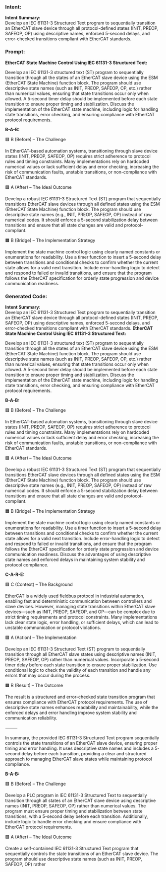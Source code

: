 ### Intent:
**Intent Summary:**  
Develop an IEC 61131-3 Structured Text program to sequentially transition an EtherCAT slave device through all protocol-defined states (INIT, PREOP, SAFEOP, OP) using descriptive names, enforced 5-second delays, and error-checked transitions compliant with EtherCAT standards.

### Prompt:
**EtherCAT State Machine Control Using IEC 61131-3 Structured Text:**

Develop an IEC 61131-3 structured text (ST) program to sequentially transition through all the states of an EtherCAT slave device using the ESM (EtherCAT State Machine) function block. The program should use descriptive state names (such as INIT, PREOP, SAFEOP, OP, etc.) rather than numerical values, ensuring that state transitions occur only when allowed. A 5-second timer delay should be implemented before each state transition to ensure proper timing and stabilization. Discuss the implementation of the EtherCAT state machine, including logic for handling state transitions, error checking, and ensuring compliance with EtherCAT protocol requirements.

**B-A-B:**

🟥 B (Before) – The Challenge

In EtherCAT-based automation systems, transitioning through slave device states (INIT, PREOP, SAFEOP, OP) requires strict adherence to protocol rules and timing constraints. Many implementations rely on hardcoded numerical values or lack sufficient delay and error checking, increasing the risk of communication faults, unstable transitions, or non-compliance with EtherCAT standards.

🟩 A (After) – The Ideal Outcome

Develop a robust IEC 61131-3 Structured Text (ST) program that sequentially transitions EtherCAT slave devices through all defined states using the ESM (EtherCAT State Machine) function block. The program should use descriptive state names (e.g., INIT, PREOP, SAFEOP, OP) instead of raw numerical codes. It should enforce a 5-second stabilization delay between transitions and ensure that all state changes are valid and protocol-compliant.

🟧 B (Bridge) – The Implementation Strategy

Implement the state machine control logic using clearly named constants or enumerations for readability. Use a timer function to insert a 5-second delay between transitions and conditional checks to confirm whether the current state allows for a valid next transition. Include error-handling logic to detect and respond to failed or invalid transitions, and ensure that the program follows the EtherCAT specification for orderly state progression and device communication readiness.

### Generated Code:
**Intent Summary:**  
Develop an IEC 61131-3 Structured Text program to sequentially transition an EtherCAT slave device through all protocol-defined states (INIT, PREOP, SAFEOP, OP) using descriptive names, enforced 5-second delays, and error-checked transitions compliant with EtherCAT standards.
**EtherCAT State Machine Control Using IEC 61131-3 Structured Text:**

Develop an IEC 61131-3 structured text (ST) program to sequentially transition through all the states of an EtherCAT slave device using the ESM (EtherCAT State Machine) function block. The program should use descriptive state names (such as INIT, PREOP, SAFEOP, OP, etc.) rather than numerical values, ensuring that state transitions occur only when allowed. A 5-second timer delay should be implemented before each state transition to ensure proper timing and stabilization. Discuss the implementation of the EtherCAT state machine, including logic for handling state transitions, error checking, and ensuring compliance with EtherCAT protocol requirements.

**B-A-B:**

🟥 B (Before) – The Challenge

In EtherCAT-based automation systems, transitioning through slave device states (INIT, PREOP, SAFEOP, OP) requires strict adherence to protocol rules and timing constraints. Many implementations rely on hardcoded numerical values or lack sufficient delay and error checking, increasing the risk of communication faults, unstable transitions, or non-compliance with EtherCAT standards.

🟩 A (After) – The Ideal Outcome

Develop a robust IEC 61131-3 Structured Text (ST) program that sequentially transitions EtherCAT slave devices through all defined states using the ESM (EtherCAT State Machine) function block. The program should use descriptive state names (e.g., INIT, PREOP, SAFEOP, OP) instead of raw numerical codes. It should enforce a 5-second stabilization delay between transitions and ensure that all state changes are valid and protocol-compliant.

🟧 B (Bridge) – The Implementation Strategy

Implement the state machine control logic using clearly named constants or enumerations for readability. Use a timer function to insert a 5-second delay between transitions and conditional checks to confirm whether the current state allows for a valid next transition. Include error-handling logic to detect and respond to failed or invalid transitions, and ensure that the program follows the EtherCAT specification for orderly state progression and device communication readiness. Discuss the advantages of using descriptive state names and enforced delays in maintaining system stability and protocol compliance.

**C-A-R-E:**

🟥 C (Context) – The Background

EtherCAT is a widely used fieldbus protocol in industrial automation, enabling fast and deterministic communication between controllers and slave devices. However, managing state transitions within EtherCAT slave devices—such as INIT, PREOP, SAFEOP, and OP—can be complex due to strict timing requirements and protocol constraints. Many implementations lack clear state logic, error handling, or sufficient delays, which can lead to unstable communication or protocol violations.

🟩 A (Action) – The Implementation

Develop an IEC 61131-3 Structured Text (ST) program to sequentially transition through all EtherCAT slave states using descriptive names (INIT, PREOP, SAFEOP, OP) rather than numerical values. Incorporate a 5-second timer delay before each state transition to ensure proper stabilization. Use conditional logic to check the validity of each transition and handle any errors that may occur during the process.

🟧 R (Result) – The Outcome

The result is a structured and error-checked state transition program that ensures compliance with EtherCAT protocol requirements. The use of descriptive state names enhances readability and maintainability, while the enforced delays and error handling improve system stability and communication reliability.

⸻

In summary, the provided IEC 61131-3 Structured Text program sequentially controls the state transitions of an EtherCAT slave device, ensuring proper timing and error handling. It uses descriptive state names and includes a 5-second delay before each transition, providing a clear and structured approach to managing EtherCAT slave states while maintaining protocol compliance.

**B-A-B:**

🟥 B (Before) – The Challenge

Develop a PLC program in IEC 61131-3 Structured Text to sequentially transition through all states of an EtherCAT slave device using descriptive names (INIT, PREOP, SAFEOP, OP) rather than numerical values. The program must ensure proper timing and stabilization between state transitions, with a 5-second delay before each transition. Additionally, include logic to handle error checking and ensure compliance with EtherCAT protocol requirements.

🟩 A (After) – The Ideal Outcome

Create a self-contained IEC 61131-3 Structured Text program that sequentially controls the state transitions of an EtherCAT slave device. The program should use descriptive state names (such as INIT, PREOP, SAFEOP, OP) rather
